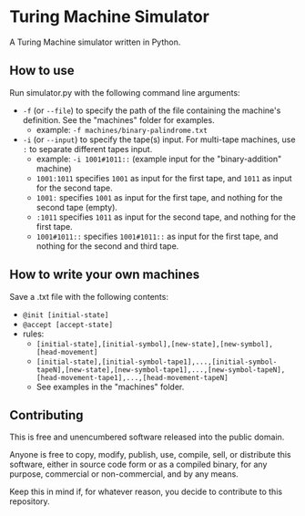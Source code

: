# Turing Machine Simulator

A Turing Machine simulator written in Python.

## How to use

Run simulator.py with the following command line arguments:
- `-f` (or `--file`) to specify the path of the file containing the machine's definition. See the "machines" folder for examples.
  - example: `-f machines/binary-palindrome.txt`
- `-i` (or `--input`) to specify the tape(s) input. For multi-tape machines, use `:` to separate different tapes input.
  - example: `-i 1001#1011::` (example input for the "binary-addition" machine)
  - `1001:1011` specifies `1001` as input for the first tape, and `1011` as input for the second tape.
  - `1001:` specifies `1001` as input for the first tape, and nothing for the second tape (empty).
  - `:1011` specifies `1011` as input for the second tape, and nothing for the first tape.
  - `1001#1011::` specifies `1001#1011::` as input for the first tape, and nothing for the second and third tape.

## How to write your own machines

Save a .txt file with the following contents:
- `@init [initial-state]`
- `@accept [accept-state]`
- rules: 
  - `[initial-state],[initial-symbol],[new-state],[new-symbol],[head-movement]`
  - `[initial-state],[initial-symbol-tape1],...,[initial-symbol-tapeN],[new-state],[new-symbol-tape1],...,[new-symbol-tapeN],[head-movement-tape1],...,[head-movement-tapeN]`
  - See examples in the "machines" folder.

## Contributing

This is free and unencumbered software released into the public domain.

Anyone is free to copy, modify, publish, use, compile, sell, or
distribute this software, either in source code form or as a compiled
binary, for any purpose, commercial or non-commercial, and by any
means.

Keep this in mind if, for whatever reason, you decide to contribute to this repository.
